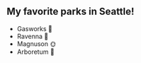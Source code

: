 ## My favorite parks in Seattle!
* Gasworks :city_sunset:
* Ravenna :evergreen_tree:
* Magnuson :sun_with_face:
* Arboretum :bouquet:
